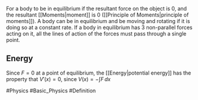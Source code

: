 For a body to be in equilibrium if the resultant force on the object is 0, and the resultant [[Moments|moment]] is 0 ([[Principle of Moments|principle of moments]]). A body can be in equilibrium and be moving and rotating if it is doing so at a constant rate. 
If a body in equilibrium has 3 non-parallel forces acting on it, all the lines of action of the forces must pass through a single point.
## Energy
Since $F=0$ at a point of equilibrium, the [[Energy|potential energy]] has the property that $V'(x)=0$, since $V(x)=-\int F \, dx$

#Physics #Basic_Physics #Definition